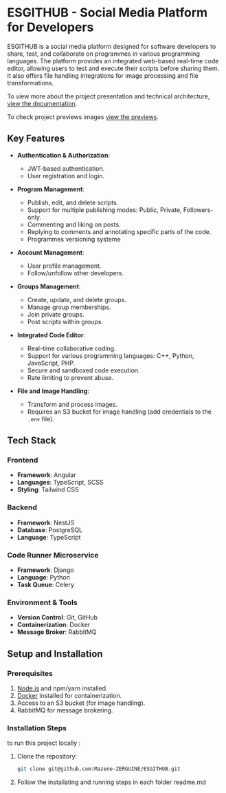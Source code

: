 # ESGITHUB - Social Media Platform for Developers

ESGITHUB is a social media platform designed for software developers to share, test, and collaborate on programmes in various programming languages. The platform provides an integrated web-based real-time code editor, allowing users to test and execute their scripts before sharing them. It also offers file handling integrations for image processing and file transformations.

To view more about the project presentation and technical architecture, [view the documentation](./docs/).

To check project previews images [view the previews](./previews/).
## Key Features

- **Authentication & Authorization**:

  - JWT-based authentication.
  - User registration and login.
- **Program Management**:

  - Publish, edit, and delete scripts.
  - Support for multiple publishing modes: Public, Private, Followers-only.
  - Commenting and liking on posts.
  - Replying to comments and annotating specific parts of the code.
  - Programmes versioning systeme
- **Account Management**:

  - User profile management.
  - Follow/unfollow other developers.
- **Groups Management**:

  - Create, update, and delete groups.
  - Manage group memberships.
  - Join private groups.
  - Post scripts within groups.
- **Integrated Code Editor**:

  - Real-time collaborative coding.
  - Support for various programming languages: C++, Python, JavaScript, PHP.
  - Secure and sandboxed code execution.
  - Rate limiting to prevent abuse.
- **File and Image Handling**:

  - Transform and process images.
  - Requires an S3 bucket for image handling (add credentials to the `.env` file).

## Tech Stack

### Frontend

- **Framework**: Angular
- **Languages**: TypeScript, SCSS
- **Styling**: Tailwind CSS

### Backend

- **Framework**: NestJS
- **Database**: PostgreSQL
- **Language**: TypeScript

### Code Runner Microservice

- **Framework**: Django
- **Language**: Python
- **Task Queue**: Celery

### Environment & Tools

- **Version Control**: Git, GitHub
- **Containerization**: Docker
- **Message Broker**: RabbitMQ

## Setup and Installation

### Prerequisites

1. [Node.js](https://nodejs.org/) and npm/yarn installed.
2. [Docker](https://www.docker.com/) installed for containerization.
3. Access to an S3 bucket (for image handling).
4. RabbitMQ for message brokering.

### Installation Steps

to run this project locally :

1. Clone the repository:
   ```bash
   git clone git@github.com:Mazene-ZERGUINE/ESGITHUB.git
   ```
2. Follow the installating and running steps in each folder readme.md
